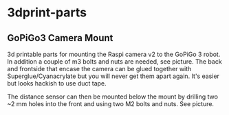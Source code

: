 # 3dprint-parts

## GoPiGo3 Camera Mount 
3d printable parts for mounting the Raspi camera v2 to the GoPiGo 3 robot. In addition a couple of m3 bolts and nuts are needed, see picture. The back and frontside that encase the camera can be glued together with Superglue/Cyanacrylate but you will never get them apart again. It's easier but looks hackish to use duct tape.

The distance sensor can then be mounted below the mount by drilling two ~2 mm holes into the front and using two M2 bolts and nuts. See picture.
